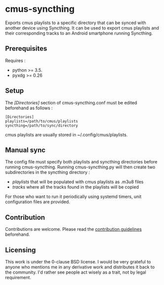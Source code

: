 # cmus-syncthing

Exports cmus playlists to a specific directory that can be synced with another device using Syncthing. It can be used to export cmus playlists and their corresponding tracks to an Android smartphone running Syncthing.

## Prerequisites
Requires :
- python >= 3.5.
- pyxdg >= 0.26

## Setup
The *\[Directories\]* section of cmus-syncthing.conf must be edited beforehand as follows :
```
[Directories]
playlists=/path/to/cmus/playlists
syncthing=/path/to/sync/directory
```

cmus playlists are usually stored in ~/.config/cmus/playlists.

## Manual sync
The config file must specify both playlists and syncthing directories before running cmus-syncthing. Running cmus-syncthing.py will then create two subdirectories in the syncthing directory : 
  - *playlists* that will be populated with cmus playlists as .m3u8 files
  - *tracks* where all the tracks found in the playlists will be copied

For those who want to run it periodically using systemd timers, unit configuration files are provided.

## Contribution
Contributions are welcome. Please read the [contribution guidelines](CONTRIBUTING.md) beforehand.

## Licensing
This work is under the 0-clause BSD license. I would be very grateful to anyone who mentions me in any derivative work and distributes it back to the community. I'd rather see people act wisely as a trait, not by legal requirement.
